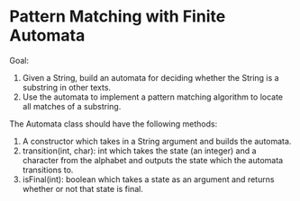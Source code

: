 # Pattern Matching with Finite Automata

Goal:
1. Given a String, build an automata for deciding whether the String is a substring in other texts.
2. Use the automata to implement a pattern matching algorithm to locate all matches of a substring.

The Automata class should have the following methods:
1. A constructor which takes in a String argument and builds the automata.
2. transition(int, char): int which takes the state (an integer) and a character from the alphabet and outputs the state which the automata transitions to.
3. isFinal(int): boolean which takes a state as an argument and returns whether or not that state is final.
